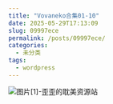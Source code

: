 ```yaml
---
title: "Vovaneko合集01-10"
date: 2025-05-29T17:13:09
slug: 09997ece
permalink: /posts/09997ece/
categories:
  - 未分类
tags:
  - wordpress
---
```


![图片[1]-歪歪的耽美资源站](/images/wp/09997ece-5d7469a1.jpg)
